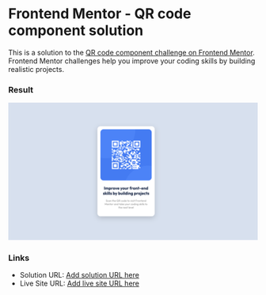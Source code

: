 # Frontend Mentor - QR code component solution

This is a solution to the [QR code component challenge on Frontend Mentor](https://www.frontendmentor.io/challenges/qr-code-component-iux_sIO_H). Frontend Mentor challenges help you improve your coding skills by building realistic projects.

### Result

![](./preview.png)

### Links

- Solution URL: [Add solution URL here](https://your-solution-url.com)
- Live Site URL: [Add live site URL here](https://zingy-rabanadas-cf6135.netlify.app/)
